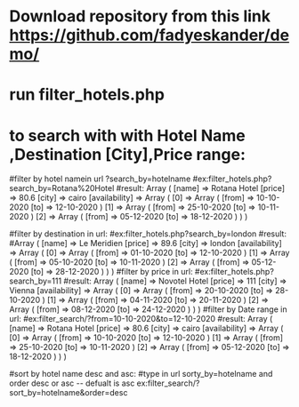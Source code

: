 # Download repository from this link https://github.com/fadyeskander/demo/
# run filter_hotels.php
# to search with with Hotel Name ,Destination [City],Price range:
#filter by hotel namein url ?search_by=hotelname
#ex:filter_hotels.php?search_by=Rotana%20Hotel
#result:
Array ( [name] => Rotana Hotel [price] => 80.6 [city] => cairo [availability] => Array ( [0] => Array ( [from] => 10-10-2020 [to] => 12-10-2020 ) [1] => Array ( [from] => 25-10-2020 [to] => 10-11-2020 ) [2] => Array ( [from] => 05-12-2020 [to] => 18-12-2020 ) ) )

#filter by destination in url:
#ex:filter_hotels.php?search_by=london
#result:
#Array ( [name] => Le Meridien [price] => 89.6 [city] => london [availability] => Array ( [0] => Array ( [from] => 01-10-2020 [to] => 12-10-2020 ) [1] => Array ( [from] => 05-10-2020 [to] => 10-11-2020 ) [2] => Array ( [from] => 05-12-2020 [to] => 28-12-2020 ) ) )
#filter by price in url:
#ex:filter_hotels.php?search_by=111
#result:
Array ( [name] => Novotel Hotel [price] => 111 [city] => Vienna [availability] => Array ( [0] => Array ( [from] => 20-10-2020 [to] => 28-10-2020 ) [1] => Array ( [from] => 04-11-2020 [to] => 20-11-2020 ) [2] => Array ( [from] => 08-12-2020 [to] => 24-12-2020 ) ) )
#filter by Date range in url:
#ex:filter_search/?from=10-10-2020&to=12-10-2020
#result:
Array ( [name] => Rotana Hotel [price] => 80.6 [city] => cairo [availability] => Array ( [0] => Array ( [from] => 10-10-2020 [to] => 12-10-2020 ) [1] => Array ( [from] => 25-10-2020 [to] => 10-11-2020 ) [2] => Array ( [from] => 05-12-2020 [to] => 18-12-2020 ) ) )

#sort by hotel name desc and asc:
#type in url sorty_by=hotelname and order desc or asc -- defualt is asc
ex:filter_search/?sort_by=hotelname&order=desc

